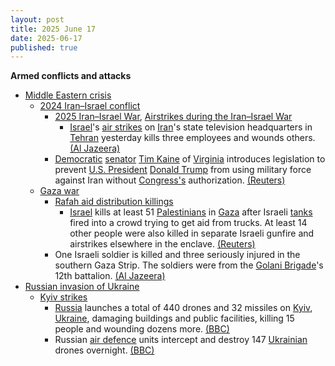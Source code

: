 ```yaml
---
layout: post
title: 2025 June 17
date: 2025-06-17
published: true
---
```



**Armed conflicts and attacks**

* [Middle Eastern crisis](https://en.wikipedia.org/wiki/Middle_Eastern_crisis_%282023%E2%80%93present%29 "Middle Eastern crisis (2023–present)")
  + [2024 Iran–Israel conflict](https://en.wikipedia.org/wiki/2024_Iran%E2%80%93Israel_conflict "2024 Iran–Israel conflict")
    - [2025 Iran–Israel War](https://en.wikipedia.org/wiki/Iran%E2%80%93Israel_War "Iran–Israel War"), [Airstrikes during the Iran–Israel War](https://en.wikipedia.org/wiki/List_of_airstrikes_during_the_Iran%E2%80%93Israel_War "List of airstrikes during the Iran–Israel War")
      * [Israel](https://en.wikipedia.org/wiki/Israel "Israel")'s [air strikes](https://en.wikipedia.org/wiki/Air_strike "Air strike") on [Iran](https://en.wikipedia.org/wiki/Iran "Iran")'s state television headquarters in [Tehran](https://en.wikipedia.org/wiki/Tehran "Tehran") yesterday kills three employees and wounds others. [(Al Jazeera)](https://aje.io/gn5i1t?update=3780528)
    - [Democratic](https://en.wikipedia.org/wiki/Democratic_Party_%28United_States%29 "Democratic Party (United States)") [senator](https://en.wikipedia.org/wiki/United_States_Senate "United States Senate") [Tim Kaine](https://en.wikipedia.org/wiki/Tim_Kaine "Tim Kaine") of [Virginia](https://en.wikipedia.org/wiki/Virginia "Virginia") introduces legislation to prevent [U.S. President](https://en.wikipedia.org/wiki/U.S._President "U.S. President") [Donald Trump](https://en.wikipedia.org/wiki/Donald_Trump "Donald Trump") from using military force against Iran without [Congress's](https://en.wikipedia.org/wiki/United_States_Congress "United States Congress") authorization. [(Reuters)](https://www.reuters.com/world/us/us-senator-moves-limit-trumps-war-powers-iran-mideast-conflict-escalates-2025-06-16/)
  + [Gaza war](https://en.wikipedia.org/wiki/Gaza_war "Gaza war")
    - [Rafah aid distribution killings](https://en.wikipedia.org/wiki/Rafah_aid_distribution_killings "Rafah aid distribution killings")
      * [Israel](https://en.wikipedia.org/wiki/Israel "Israel") kills at least 51 [Palestinians](https://en.wikipedia.org/wiki/Palestinians "Palestinians") in [Gaza](https://en.wikipedia.org/wiki/Gaza_Strip "Gaza Strip") after Israeli [tanks](https://en.wikipedia.org/wiki/Tank "Tank") fired into a crowd trying to get aid from trucks. At least 14 other people were also killed in separate Israeli gunfire and airstrikes elsewhere in the enclave. [(Reuters)](https://www.reuters.com/world/middle-east/israeli-tank-shelling-kills-45-people-awaiting-aid-trucks-gaza-ministry-says-2025-06-17/)
    - One Israeli soldier is killed and three seriously injured in the southern Gaza Strip. The soldiers were from the [Golani Brigade](https://en.wikipedia.org/wiki/Golani_Brigade "Golani Brigade")'s 12th battalion. [(Al Jazeera)](https://aje.io/gn5i1t?update=3780445)
* [Russian invasion of Ukraine](https://en.wikipedia.org/wiki/Russian_invasion_of_Ukraine "Russian invasion of Ukraine")
  + [Kyiv strikes](https://en.wikipedia.org/wiki/Kyiv_strikes_%282022%E2%80%93present%29 "Kyiv strikes (2022–present)")
    - [Russia](https://en.wikipedia.org/wiki/Russian_Armed_Forces "Russian Armed Forces") launches a total of 440 drones and 32 missiles on [Kyiv](https://en.wikipedia.org/wiki/Kyiv "Kyiv"), [Ukraine](https://en.wikipedia.org/wiki/Ukraine "Ukraine"), damaging buildings and public facilities, killing 15 people and wounding dozens more. [(BBC)](https://www.bbc.com/news/articles/cx24g4850x4o)
    - Russian [air defence](https://en.wikipedia.org/wiki/Air_defence "Air defence") units intercept and destroy 147 [Ukrainian](https://en.wikipedia.org/wiki/Ukrainian "Ukrainian") drones overnight. [(BBC)](https://www.bbc.com/news/articles/cx24g4850x4o)
